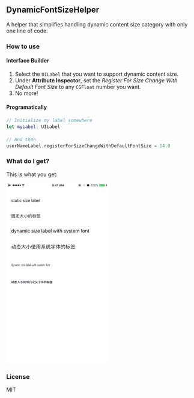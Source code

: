 ## DynamicFontSizeHelper
A helper that simplifies handling dynamic content size category with only one line of code.

### How to use

#### Interface Builder
1. Select the `UILabel` that you want to support dynamic content size.
2. Under **Attribute Inspector**, set the _Register For Size Change With Default Font Size_ to any `CGFloat` number you want.
3. No more!


#### Programatically
```swift
// Initialize my label somewhere
let myLabel: UILabel

// And then
userNameLabel.registerForSizeChangeWithDefaultFontSize = 14.0
```

### What do I get?
This is what you get:  

![GIF Demo](https://raw.githubusercontent.com/KelvinJin/DynamicFontSizeHelper/master/DynamicFontSizeDemo.gif)

### License
MIT
